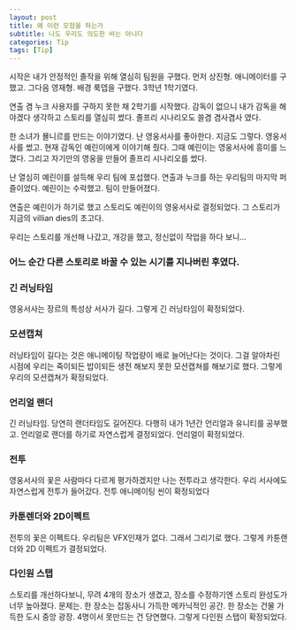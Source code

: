 ```yaml
---
layout: post
title: 왜 이런 모험을 하는가
subtitle: 나도 우리도 의도한 바는 아니다
categories: Tip
tags: [Tip]
---
```


시작은 내가 안정적인 졸작을 위해 열심히 팀원을 구했다. 먼저 상진형. 애니메이터를 구했고. 그다음 영재형. 배경 룩뎁을 구했다. 3학년 1학기였다.

연출 겸 누크 사용자를 구하지 못한 채 2학기를 시작했다. 감독이 없으니 내가 감독을 해야겠다 생각하고 스토리를 열심히 썼다. 졸프리 시나리오도 쓸겸 겸사겸사 였다.

한 소녀가 묠니르를 만드는 이야기였다. 난 영웅서사를 좋아한다. 지금도 그렇다. 영웅서사를 썼고. 현재 감독인 예린이에게 이야기해 줬다. 그때 예린이는 영웅서사에 흥미를 느꼈다. 그리고 자기만의 영웅을 만들어 졸프리 시나리오를 썼다.

난 열심히 예린이를 설득해 우리 팀에 포섭했다. 연출과 누크를 하는 우리팀의 마지막 퍼즐이었다. 예린이는 수락했고. 팀이 만들어졌다.

연출은 예린이가 하기로 했고 스토리도 예린이의 영웅서사로 결정되었다. 그 스토리가 지금의 villian dies의 초고다.

우리는 스토리를 개선해 나갔고, 개강을 했고, 정신없이 작업을 하다 보니...
### 어느 순간 다른 스토리로 바꿀 수 있는 시기를 지나버린 후였다.

### 긴 러닝타임
영웅서사는 장르의 특성상 서사가 길다. 그렇게 긴 러닝타임이 확정되었다.

### 모션캡쳐
러닝타임이 길다는 것은 애니메이팅 작업량이 배로 늘어난다는 것이다. 그걸 알아차린 시점에 우리는 죽이되든 밥이되든 생전 해보지 못한 모션캡쳐를 해보기로 했다. 그렇게 우리의 모션캡쳐가 확정되었다.

### 언리얼 랜더
긴 러닝타임. 당연히 랜더타임도 길어진다. 다행히 내가 1년간 언리얼과 유니티를 공부했고. 언리얼로 랜더를 하기로 자연스럽게 결정되었다. 언리얼이 확정되었다.

### 전투
영웅서사의 꽃은 사람마다 다르게 평가하겠지만 나는 전투라고 생각한다. 우리 서사에도 자연스럽게 전투가 들어갔다. 전투 애니메이팅 씬이 확정되었다

### 카툰렌더와 2D이펙트
전투의 꽃은 이펙트다. 우리팀은 VFX인재가 없다. 그래서 그리기로 했다. 그렇게 카툰랜더와 2D 이펙트가 결정되었다.

### 다인원 스탭
스토리를 개선하다보니, 무려 4개의 장소가 생겼고, 장소를 수정하기엔 스토리 완성도가 너무 높아졌다. 문제는. 한 장소는 잡동사니 가득한 메카닉적인 공간. 한 장소는 건물 가득한 도시 중앙 광장. 4명이서 못만드는 건 당연했다. 그렇게 다인원 스탭이 확정되었다.





